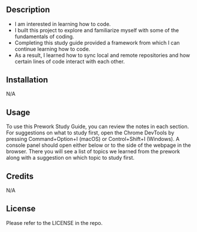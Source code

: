 # <Prework Study Guide Webpage>

## Description

- I am interested in learning how to code.
- I built this project to explore and familiarize myself with some of the fundamentals of coding.
- Completing this study guide provided a framework from which I can continue learning how to code.
- As a result, I learned how to sync local and remote repositories and how certain lines of code interact with each other.

## Installation

N/A

## Usage

To use this Prework Study Guide, you can review the notes in each section. For suggestions on what to study first, open the Chrome DevTools by pressing Command+Option+I (macOS) or Control+Shift+I (Windows). A console panel should open either below or to the side of the webpage in the browser. There you will see a list of topics we learned from the prework along with a suggestion on which topic to study first.

## Credits

N/A

## License

Please refer to the LICENSE in the repo.